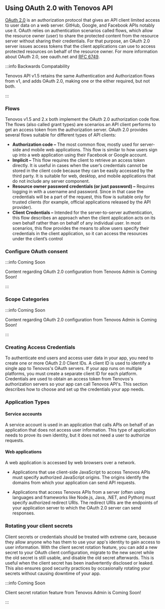 ## Using OAuth 2.0 with Tenovos API

[OAuth 2.0](https://oauth.net/2/) is an authorization protocol that gives an API client limited access to user data on a web server. GitHub, Google, and Facebook APIs notably use it. OAuth relies on authentication scenarios called flows, which allow the resource owner (user) to share the protected content from the resource server without sharing their credentials. For that purpose, an OAuth 2.0 server issues access tokens that the client applications can use to access protected resources on behalf of the resource owner. For more information about OAuth 2.0, see oauth.net and [RFC 6749](https://tools.ietf.org/html/rfc6749).

:::info Backwards Compatability

Tenovos API v1.5 retains the same Authentication and Authorization flows from v1, and adds OAuth 2.0, making one or the either required, but not both.

:::

### Flows

Tenovos v1.5 and 2.x both implement the OAuth 2.0 authorization code flow.  The flows (also called grant types) are scenarios an API client performs to get an access token from the authorization server. OAuth 2.0 provides several flows suitable for different types of API clients:

- **Authorization code –** The most common flow, mostly used for server-side and mobile web applications. This flow is similar to how users sign up into a web application using their Facebook or Google account.
- **Implicit –** This flow requires the client to retrieve an access token directly. It is useful in cases when the user’s credentials cannot be stored in the client code because they can be easily accessed by the third party. It is suitable for web, desktop, and mobile applications that do not include any server component.
- **Resource owner password credentials (or just password) –** Requires logging in with a username and password. Since in that case the credentials will be a part of the request, this flow is suitable only for trusted clients (for example, official applications released by the API provider).
- **Client Credentials –** Intended for the server-to-server authentication, this flow describes an approach when the client application acts on its own behalf rather than on behalf of any individual user. In most scenarios, this flow provides the means to allow users specify their credentials in the client application, so it can access the resources under the client’s control

### Configure OAuth consent

:::info Coming Soon

Content regarding OAuth 2.0 configuration from Tenovos Admin is Coming Soon!

:::

### Scope Categories

:::info Coming Soon

Content regarding OAuth 2.0 configuration from Tenovos Admin is Coming Soon!

:::

### Creating Access Credentials

To authenticate end users and access user data in your app, you need to create one or more OAuth 2.0 Client IDs. A client ID is used to identify a single app to Tenovos's OAuth servers. If your app runs on multiple platforms, you must create a separate client ID for each platform.  Credentials are used to obtain an access token from Tenovos's authorization servers so your app can call Tenovos API's.  This section describes how to choose and set up the credentials your app needs.

### Application Types

#### Service accounts

A service account is used in an application that calls APIs on behalf of an application that does not access user information. This type of application needs to prove its own identity, but it does not need a user to authorize requests.  

#### Web applications

A web application is accessed by web browsers over a network.

- Applications that use client-side JavaScript to access Tenovos APIs must specify authorized JavaScript origins. The origins identify the domains from which your application can send API requests.

- Applications that access Tenovos APIs from a server (often using languages and frameworks like Node.js, Java, .NET, and Python) must specify authorized redirect URIs. The redirect URIs are the endpoints of your application server to which the OAuth 2.0 server can send responses.

### Rotating your client secrets

Client secrets or credentials should be treated with extreme care, because they allow anyone who has them to use your app's identity to gain access to user information. With the client secret rotation feature, you can add a new secret to your OAuth client configuration, migrate to the new secret while the old secret is still usable, and disable the old secret afterwards. This is useful when the client secret has been inadvertently disclosed or leaked. This also ensures good security practices by occasionally rotating your secrets without causing downtime of your app.

:::info Coming Soon

Client secret rotation feature from Tenovos Admin is Coming Soon!

:::

